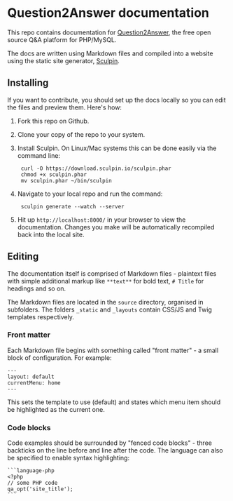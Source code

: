 # Question2Answer documentation

This repo contains documentation for [Question2Answer][Q2A], the free open source Q&A platform for PHP/MySQL.

The docs are written using Markdown files and compiled into a website using the static site generator, [Sculpin].

## Installing

If you want to contribute, you should set up the docs locally so you can edit the files and preview them. Here's how:

1. Fork this repo on Github.

2. Clone your copy of the repo to your system.

3. Install Sculpin. On Linux/Mac systems this can be done easily via the command line:

		curl -O https://download.sculpin.io/sculpin.phar
		chmod +x sculpin.phar
		mv sculpin.phar ~/bin/sculpin

4. Navigate to your local repo and run the command:

		sculpin generate --watch --server

5. Hit up `http://localhost:8000/` in your browser to view the documentation. Changes you make will be automatically recompiled back into the local site.


## Editing

The documentation itself is comprised of Markdown files - plaintext files with simple additional markup like `**text**` for bold text, `# Title` for headings and so on.

The Markdown files are located in the `source` directory, organised in subfolders. The folders `_static` and `_layouts` contain CSS/JS and Twig templates respectively.

### Front matter

Each Markdown file begins with something called "front matter" - a small block of configuration. For example:

	---
	layout: default
	currentMenu: home
	---

This sets the template to use (default) and states which menu item should be highlighted as the current one.

### Code blocks

Code examples should be surrounded by "fenced code blocks" - three backticks on the line before and line after the code. The language can also be specified to enable syntax highlighting:

	```language-php
	<?php
	// some PHP code
	qa_opt('site_title');
	```



[Q2A]: http://www.question2answer.org/
[Sculpin]: https://sculpin.io/
